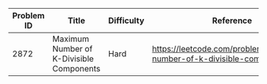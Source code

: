 | Problem ID | Title | Difficulty | Reference
| --- | --- | --- | ---
| 2872 | Maximum Number of K-Divisible Components | Hard | https://leetcode.com/problems/maximum-number-of-k-divisible-components/
